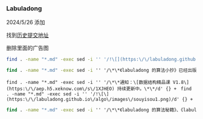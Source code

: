 ### Labuladong

2024/5/26 添加

找到[历史提交地址](https://github.com/labuladong/fucking-algorithm/commits/master/?since=2022-06-01&until=2022-08-31)

删除里面的广告图
```bash
find . -name "*.md" -exec sed -i '' '/!\[](https:\/\/labuladong.github.io\/pictures\/souyisou2.png)/d' {} +

```

```cmd
find . -name "*.md" -exec sed -i '' '/\*\*《labuladong 的算法小抄》已经出版，关注公众号查看详情；后台回复关键词「进群」可加入算法群；回复「PDF」可获取精华文章 PDF\*\*：/d' {} +

```

`find . -name "*.md" -exec sed -i '' '/\*\*通知：\[数据结构精品课 V1.8\](https:\/\/aep.h5.xeknow.com\/s\/1XJHEO) 持续更新中。\*\*/d' {} +
`
`find . -name "*.md" -exec sed -i '' '/!\[\](https:\/\/labuladong.github.io\/algo\/images\/souyisou1.png)/d' {} +
`
```cmd
find . -name "*.md" -exec sed -i '' '/\*\*《labuladong 的算法秘籍》、《labuladong 的刷题笔记》两本 PDF 和刷题插件 2.0 免费开放下载，详情见 \[labuladong 的刷题三件套正式发布\](https:\/\/mp.weixin.qq.com\/s\/yN4cHQRsFa5SWlacopHXYQ)\*\*~/d' {} +

```

